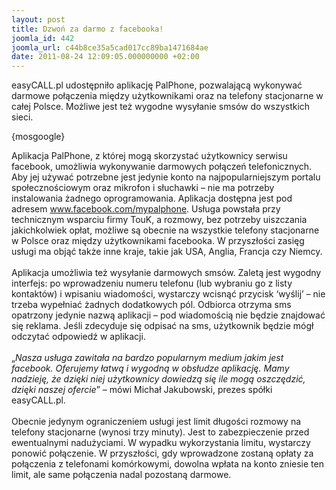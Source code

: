 ```yaml
---
layout: post
title: Dzwoń za darmo z facebooka!
joomla_id: 442
joomla_url: c44b8ce35a5cad017cc89ba1471684ae
date: 2011-08-24 12:09:05.000000000 +02:00
---
```

easyCALL.pl udostępniło aplikację PalPhone, pozwalającą wykonywać darmowe połączenia między użytkownikami oraz na telefony stacjonarne w całej Polsce. Możliwe jest też wygodne wysyłanie sms&oacute;w do wszystkich sieci. <p>{mosgoogle}</p><p>Aplikacja PalPhone, z kt&oacute;rej mogą skorzystać użytkownicy serwisu facebook, umożliwia wykonywanie darmowych połączeń telefonicznych. Aby jej używać potrzebne jest jedynie konto na najpopularniejszym portalu społecznościowym oraz mikrofon i słuchawki &ndash; nie ma potrzeby instalowania żadnego oprogramowania. Aplikacja dostępna jest pod adresem <a href="http://www.facebook.com/mypalphone" target="_blank">www.facebook.com/mypalphone</a>. Usługa powstała przy technicznym wsparciu firmy TouK, a rozmowy, bez potrzeby uiszczania jakichkolwiek opłat, możliwe są obecnie na wszystkie telefony stacjonarne w Polsce oraz między użytkownikami facebooka. W przyszłości zasięg usługi ma objąć także inne kraje, takie jak USA, Anglia, Francja czy Niemcy. <br /><br />Aplikacja umożliwia też wysyłanie darmowych sms&oacute;w. Zaletą jest wygodny interfejs: po wprowadzeniu numeru telefonu (lub wybraniu go z listy kontakt&oacute;w) i wpisaniu wiadomości, wystarczy wcisnąć przycisk &lsquo;wyślij&rsquo; &ndash; nie trzeba wypełniać żadnych dodatkowych p&oacute;l. Odbiorca otrzyma sms opatrzony jedynie nazwą aplikacji &ndash; pod wiadomością nie będzie znajdować się reklama. Jeśli zdecyduje się odpisać na sms, użytkownik będzie m&oacute;gł odczytać odpowiedź w aplikacji. <br /><br />&bdquo;<em>Nasza usługa zawitała na bardzo popularnym medium jakim jest facebook. Oferujemy łatwą i wygodną w obsłudze aplikację. Mamy nadzieję, że dzięki niej użytkownicy dowiedzą się ile mogą oszczędzić, dzięki naszej ofercie</em>&rdquo; &ndash; m&oacute;wi Michał Jakubowski, prezes sp&oacute;łki easyCALL.pl.<br /><br />Obecnie jedynym ograniczeniem usługi jest limit długości rozmowy na telefony stacjonarne (wynosi trzy minuty). Jest to zabezpieczenie przed ewentualnymi nadużyciami. W wypadku wykorzystania limitu, wystarczy ponowić połączenie. W przyszłości, gdy wprowadzone zostaną opłaty za połączenia z telefonami kom&oacute;rkowymi, dowolna wpłata na konto zniesie ten limit, ale same połączenia nadal pozostaną darmowe.</p>

